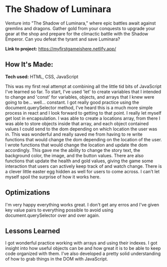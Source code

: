 # The Shadow of Luminara
Venture into "The Shadow of Luminara," where epic battles await against gremlins and dragons. 
Gather gold from your conquests to upgrade your gear at the shop and prepare for the climactic battle with the Shadow Emperor. 
Can you defeat the tyrant and save Luminara?

**Link to project:** https://myfirstgameishere.netlify.app/

## How It's Made: 

**Tech used:** HTML, CSS, JavaScript

This was my first real attempt at combining all the little tid bits of JavaScript I've learned so far. To start, I've used 'let' to create variables that I intended to change
and 'const' for variables, objects, and arrays that I knew were going to be... well... constant. I got really good practice using the document.querySelector method, I've heard this
is a much more simple process in react and I look forward to getting to that point. I really let myself get lost in encapsulation. I was able to create a locations array, from there
I was able to store objects inside that array, and each object contained values I could send to the dom depending on which location the user was in. This was wonderful and really saved me
from having to re write functions that would change the dom depending on the location of the user. I wrote functions that would change the location and update the dom accordingly. This
gave me the ability to change the story text, the background color, the image, and the button values. There are also functions that update the health and gold values, giving the game some
interaction that users can actively keep track of and watch change. There is a clever little easter egg hidden as well for users to come across. I can't let myself spoil the surprise of how
it works here.

## Optimizations
I'm very happy everything works great. I don't get any erros and I've given key value pairs to everything possible to avoid using document.querySelector over and over again.

## Lessons Learned

I got wonderful practice working with arrays and using their indexes. I got insight into how useful objects can be and how great it is to be able to keep code organized with them.
I've also developed a pretty solid understanding of how to grab things in the DOM with JavaScript.

